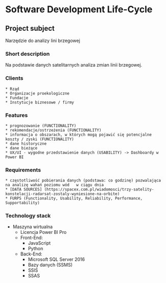 # Software Development Life-Cycle

## Project subject

Narzędzie do analizy lini brzegowej 

### Short description

Na podstawie danych satelitarnych analiza zmian linii brzegowej.


### Clients

    * Rząd
    * Organizacje proekologiczne
    * Fundacje
    * Instytucje biznesowe / firmy


### Features

    * prognozowanie (FUNCTIONALITY)
    * rekomendacje/ostrzeżenia (FUNCTIONALITY)
    * informacja o obszarach, w których mogą pojawić się potencjalne koszty / zyski (FUNCTIONALITY)
    * dane historyczne
    * dane bieżące 
    * UX/UI - wygodne przedstawienie danych (USABILITY) -> Dashboardy w Power BI


### Requirements 

    * częstotliwość pobierania danych (podstawa: co godzinę) pozwalająca na analizę wahań poziomu wód   w ciągu dnia
    * [DATA SOURCES] (https://spacex.com.pl/wiadomosci/trzy-satelity-konstelacji-radarsat-zostaly-wyniesione-na-orbite)
    * FURPS (Functionality, Usability, Reliability, Performance, Supportability)

### Technology stack 

  * Maszyna wirtualna
    * Licencja Power BI Pro
    * Front-End:
        * JavaScript
        * Python
    * Back-End:
        * Microsoft SQL Server 2016
        * Bazy danych (SSMS)
        * SSIS
        * SSAS